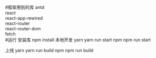 #框架用到的库
antd<br/>
react<br/>
react-app-rewired<br/>
react-router<br/>
react-router-dom<br/>
fetch <br/>
#运行
安装库
npm install
本地开发
yarn
    yarn run start
npm
    npm run start

上线
yarn
    yarn run build
npm
    npm run build

